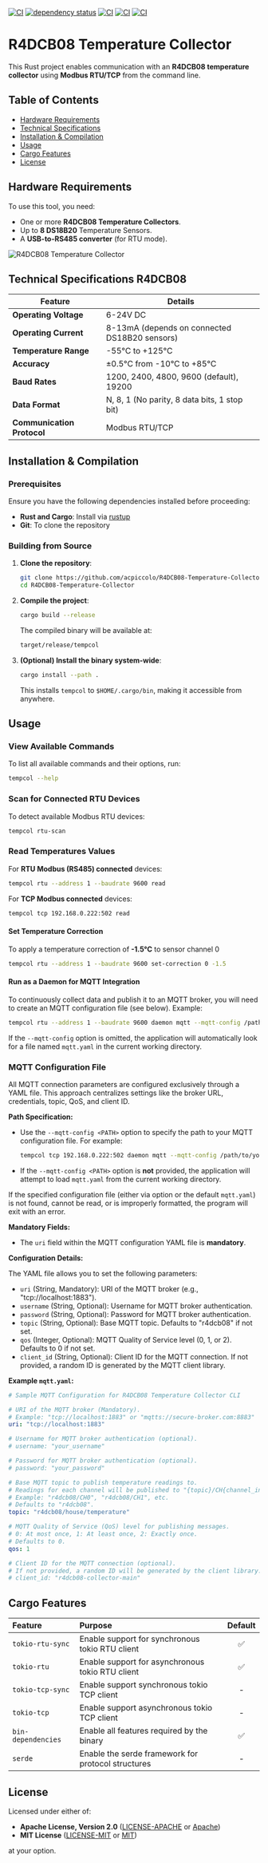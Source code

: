 [![CI](https://github.com/acpiccolo/R4DCB08-Temperature-Collector/actions/workflows/check.yml/badge.svg)](https://github.com/acpiccolo/R4DCB08-Temperature-Collector/actions/workflows/check.yml)
[![dependency status](https://deps.rs/repo/github/acpiccolo/R4DCB08-Temperature-Collector/status.svg)](https://deps.rs/repo/github/acpiccolo/R4DCB08-Temperature-Collector)
[![CI](https://img.shields.io/badge/License-MIT-blue.svg)](https://github.com/acpiccolo/R4DCB08-Temperature-Collector/blob/main/LICENSE-MIT)
[![CI](https://img.shields.io/badge/License-Apache_2.0-blue.svg)](https://github.com/acpiccolo/R4DCB08-Temperature-Collector/blob/main/LICENSE-APACHE)
[![CI](https://img.shields.io/badge/Conventional%20Commits-1.0.0-yellow.svg)](https://conventionalcommits.org)

# R4DCB08 Temperature Collector

This Rust project enables communication with an **R4DCB08 temperature collector** using **Modbus RTU/TCP** from the command line.

## Table of Contents
- [Hardware Requirements](#hardware-requirements)
- [Technical Specifications](#technical-specifications-r4dcb08)
- [Installation & Compilation](#installation--compilation)
- [Usage](#usage)
- [Cargo Features](#cargo-features)
- [License](#license)

## Hardware Requirements
To use this tool, you need:
- One or more **R4DCB08 Temperature Collectors**.
- Up to **8 DS18B20** Temperature Sensors.
- A **USB-to-RS485 converter** (for RTU mode).

![R4DCB08 Temperature Collector](/images/r4dcb08.png)

## Technical Specifications R4DCB08
| Feature | Details |
|---------|---------|
| **Operating Voltage** | 6-24V DC |
| **Operating Current** | 8-13mA (depends on connected DS18B20 sensors) |
| **Temperature Range** | -55°C to +125°C |
| **Accuracy** | ±0.5°C from -10°C to +85°C |
| **Baud Rates** | 1200, 2400, 4800, 9600 (default), 19200 |
| **Data Format** | N, 8, 1 (No parity, 8 data bits, 1 stop bit) |
| **Communication Protocol** | Modbus RTU/TCP |

## Installation & Compilation

### Prerequisites
Ensure you have the following dependencies installed before proceeding:
- **Rust and Cargo**: Install via [rustup](https://rustup.rs/)
- **Git**: To clone the repository

### **Building from Source**
1. **Clone the repository**:
   ```sh
   git clone https://github.com/acpiccolo/R4DCB08-Temperature-Collector.git
   cd R4DCB08-Temperature-Collector
   ```
2. **Compile the project**:
   ```sh
   cargo build --release
   ```
   The compiled binary will be available at:
   ```sh
   target/release/tempcol
   ```
3. **(Optional) Install the binary system-wide**:
   ```sh
   cargo install --path .
   ```
   This installs `tempcol` to `$HOME/.cargo/bin`, making it accessible from anywhere.

## Usage
### View Available Commands
To list all available commands and their options, run:
```sh
tempcol --help
```
### Scan for Connected RTU Devices
To detect available Modbus RTU devices:
```sh
tempcol rtu-scan
```
### Read Temperatures Values
For **RTU Modbus (RS485) connected** devices:
```sh
tempcol rtu --address 1 --baudrate 9600 read
```
For **TCP Modbus connected** devices:
```sh
tempcol tcp 192.168.0.222:502 read
```
#### Set Temperature Correction
To apply a temperature correction of **-1.5°C** to sensor channel 0
```sh
tempcol rtu --address 1 --baudrate 9600 set-correction 0 -1.5
```
#### Run as a Daemon for MQTT Integration
To continuously collect data and publish it to an MQTT broker, you will need to create an MQTT configuration file (see below).
Example:
```sh
tempcol rtu --address 1 --baudrate 9600 daemon mqtt --mqtt-config /path/to/your/mqtt.yaml
```
If the `--mqtt-config` option is omitted, the application will automatically look for a file named `mqtt.yaml` in the current working directory.

### MQTT Configuration File

All MQTT connection parameters are configured exclusively through a YAML file. This approach centralizes settings like the broker URL, credentials, topic, QoS, and client ID.

**Path Specification:**
- Use the `--mqtt-config <PATH>` option to specify the path to your MQTT configuration file. For example:
  ```sh
  tempcol tcp 192.168.0.222:502 daemon mqtt --mqtt-config /path/to/your/mqtt.yaml
  ```
- If the `--mqtt-config <PATH>` option is **not** provided, the application will attempt to load `mqtt.yaml` from the current working directory.

If the specified configuration file (either via option or the default `mqtt.yaml`) is not found, cannot be read, or is improperly formatted, the program will exit with an error.

**Mandatory Fields:**
- The `uri` field within the MQTT configuration YAML file is **mandatory**.

**Configuration Details:**

The YAML file allows you to set the following parameters:
- `uri` (String, Mandatory): URI of the MQTT broker (e.g., "tcp://localhost:1883").
- `username` (String, Optional): Username for MQTT broker authentication.
- `password` (String, Optional): Password for MQTT broker authentication.
- `topic` (String, Optional): Base MQTT topic. Defaults to "r4dcb08" if not set.
- `qos` (Integer, Optional): MQTT Quality of Service level (0, 1, or 2). Defaults to 0 if not set.
- `client_id` (String, Optional): Client ID for the MQTT connection. If not provided, a random ID is generated by the MQTT client library.

**Example `mqtt.yaml`:**

```yaml
# Sample MQTT Configuration for R4DCB08 Temperature Collector CLI

# URI of the MQTT broker (Mandatory).
# Example: "tcp://localhost:1883" or "mqtts://secure-broker.com:8883"
uri: "tcp://localhost:1883"

# Username for MQTT broker authentication (optional).
# username: "your_username"

# Password for MQTT broker authentication (optional).
# password: "your_password"

# Base MQTT topic to publish temperature readings to.
# Readings for each channel will be published to "{topic}/CH{channel_index}".
# Example: "r4dcb08/CH0", "r4dcb08/CH1", etc.
# Defaults to "r4dcb08".
topic: "r4dcb08/house/temperature"

# MQTT Quality of Service (QoS) level for publishing messages.
# 0: At most once, 1: At least once, 2: Exactly once.
# Defaults to 0.
qos: 1

# Client ID for the MQTT connection (optional).
# If not provided, a random ID will be generated by the client library.
# client_id: "r4dcb08-collector-main"
```

## Cargo Features
| Feature | Purpose | Default |
| :--- | :------ | :-----: |
| `tokio-rtu-sync` | Enable support for synchronous tokio RTU client | ✅ |
| `tokio-rtu` | Enable support for asynchronous tokio RTU client | ✅ |
| `tokio-tcp-sync` | Enable support synchronous tokio TCP client | - |
| `tokio-tcp` | Enable support asynchronous tokio TCP client | - |
| `bin-dependencies` | Enable all features required by the binary | ✅ |
| `serde` | Enable the serde framework for protocol structures | - |

## License
Licensed under either of:
* **Apache License, Version 2.0** ([LICENSE-APACHE](LICENSE-APACHE) or [Apache](http://www.apache.org/licenses/LICENSE-2.0))
* **MIT License** ([LICENSE-MIT](LICENSE-MIT) or [MIT](http://opensource.org/licenses/MIT))

at your option.
